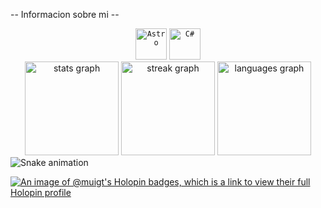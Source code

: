 
<p>-- Informacion sobre mi --</p>

<div align="center">
	<code><img width="50" src="https://github.com/marwin1991/profile-technology-icons/assets/54946572/397c0300-2e47-464e-81eb-6e991c9255fc" alt="Astro" title="Astro"/></code>
	<code><img width="50" src="https://user-images.githubusercontent.com/25181517/121405384-444d7300-c95d-11eb-959f-913020d3bf90.png" alt="C#" title="C#"/></code>
</div>

</div>

<div align="center">
  <img src="https://github-readme-stats.vercel.app/api?username=israc0d33&hide_title=false&hide_rank=false&show_icons=true&include_all_commits=true&count_private=true&disable_animations=false&theme=bear&locale=en&hide_border=false" height="150" alt="stats graph"  />
  <img src="https://streak-stats.demolab.com?user=israc0d33&locale=en&mode=daily&theme=bear&hide_border=false&border_radius=5" height="150" alt="streak graph"  />
  <img src="https://github-readme-stats.vercel.app/api/top-langs?username=MuiGt&locale=en&hide_title=false&layout=compact&card_width=320&langs_count=5&theme=bear&hide_border=false" height="150" alt="languages graph"  />

  
</div>

<img src="https://raw.githubusercontent.com/Mui/Gt/MuiGt/output/snake.svg" alt="Snake animation">



[![An image of @muigt's Holopin badges, which is a link to view their full Holopin profile](https://holopin.me/muigt)](https://holopin.io/@muigt)
